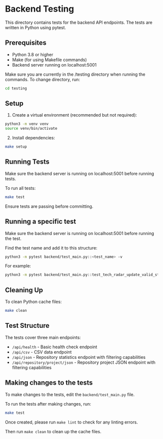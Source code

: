 # Backend Testing

This directory contains tests for the backend API endpoints. The tests are written in Python using pytest.

## Prerequisites

- Python 3.8 or higher
- Make (for using Makefile commands)
- Backend server running on localhost:5001

Make sure you are currently in the /testing directory when running the commands. To change directory, run:

```bash
cd testing
```

## Setup

1. Create a virtual environment (recommended but not required):
```bash
python3 -m venv venv
source venv/bin/activate
```

2. Install dependencies:
```bash
make setup
```

## Running Tests

Make sure the backend server is running on localhost:5001 before running tests.

To run all tests:
```bash
make test
```

Ensure tests are passing before committing.

## Running a specific test

Make sure the backend server is running on localhost:5001 before running the test.

Find the test name and add it to this structure:

```bash
python3 -m pytest backend/test_main.py::<test_name> -v
```

For example:

```bash
python3 -m pytest backend/test_main.py::test_tech_radar_update_valid_structure -v
```

## Cleaning Up

To clean Python cache files:
```bash
make clean
```

## Test Structure

The tests cover three main endpoints:
- `/api/health` - Basic health check endpoint
- `/api/csv` - CSV data endpoint
- `/api/json` - Repository statistics endpoint with filtering capabilities 
- `/api/repository/project/json` - Repository project JSON endpoint with filtering capabilities 

## Making changes to the tests

To make changes to the tests, edit the `backend/test_main.py` file.

To run the tests after making changes, run:
```bash
make test
```

Once created, please run `make lint` to check for any linting errors.

Then run `make clean` to clean up the cache files.